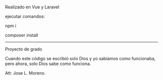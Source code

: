 Realizado en Vue y Laravel

ejecutar comandos:

npm i

composer install

--------------------------------------------------------------------------------------

Proyecto de grado

Cuando este código se escribió solo Dios y yo sabíamos como funcionaba,
pero ahora, solo Dios sabe como funciona.

Att: Jose L. Moreno.
